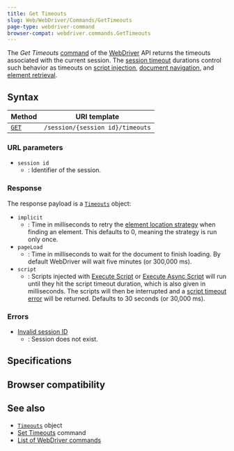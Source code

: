 ```yaml
---
title: Get Timeouts
slug: Web/WebDriver/Commands/GetTimeouts
page-type: webdriver-command
browser-compat: webdriver.commands.GetTimeouts
---
```




The _Get Timeouts_ [command](/Web/WebDriver/Commands) of the [WebDriver](/Web/WebDriver) API returns the timeouts associated with the current session. The [session timeout](/Web/WebDriver/Timeouts) durations control such behavior as timeouts on [script injection](/Web/WebDriver/Timeouts#script), [document navigation](/Web/WebDriver/Timeouts#pageload), and [element retrieval](/Web/WebDriver/Timeouts#implicit).

## Syntax

| Method                                    | URI template                     |
| ----------------------------------------- | -------------------------------- |
| [`GET`](/Web/HTTP/Methods/GET) | `/session/{session id}/timeouts` |

### URL parameters

- `session id`
  - : Identifier of the session.

### Response

The response payload is a [`Timeouts`](/Web/WebDriver/Timeouts) object:

- `implicit`
  - : Time in milliseconds to retry the [element location strategy](/Web/WebDriver/WebElement) when finding an element. This defaults to 0, meaning the strategy is run only once.
- `pageLoad`
  - : Time in milliseconds to wait for the document to finish loading. By default WebDriver will wait five minutes (or 300,000 ms).
- `script`
  - : Scripts injected with [Execute Script](/Web/WebDriver/Commands/ExecuteScript) or [Execute Async Script](/Web/WebDriver/Commands/ExecuteAsyncScript) will run until they hit the script timeout duration, which is also given in milliseconds. The scripts will then be interrupted and a [script timeout error](/Web/WebDriver/Errors/ScriptTimeoutError) will be returned. Defaults to 30 seconds (or 30,000 ms).

### Errors

- [Invalid session ID](/Web/WebDriver/Errors/InvalidSessionID)
  - : Session does not exist.

## Specifications



## Browser compatibility



## See also

- [`Timeouts`](/Web/WebDriver/Timeouts) object
- [Set Timeouts](/Web/WebDriver/Commands/SetTimeouts) command
- [List of WebDriver commands](/Web/WebDriver/Commands)

